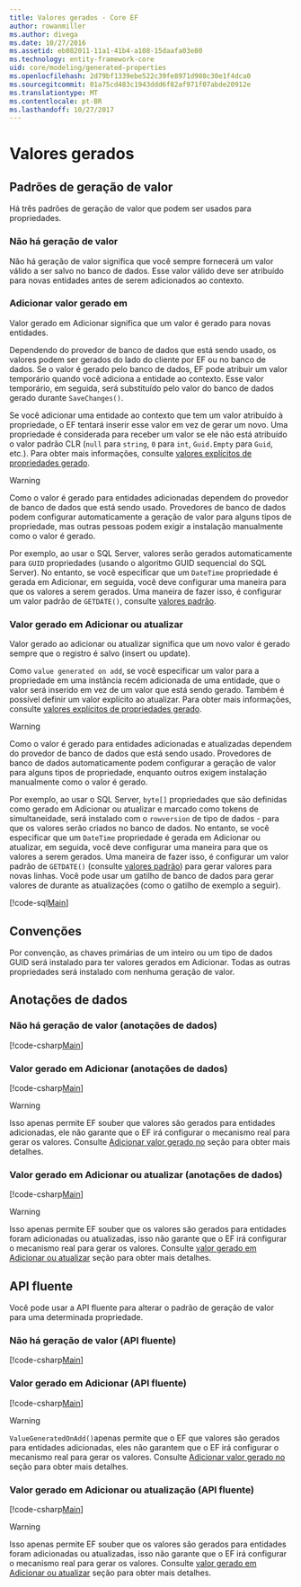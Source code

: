 ```yaml
---
title: Valores gerados - Core EF
author: rowanmiller
ms.author: divega
ms.date: 10/27/2016
ms.assetid: eb082011-11a1-41b4-a108-15daafa03e80
ms.technology: entity-framework-core
uid: core/modeling/generated-properties
ms.openlocfilehash: 2d79bf1339ebe522c39fe8971d908c30e1f4dca0
ms.sourcegitcommit: 01a75cd483c1943ddd6f82af971f07abde20912e
ms.translationtype: MT
ms.contentlocale: pt-BR
ms.lasthandoff: 10/27/2017
---
```

# <a name="generated-values"></a>Valores gerados

## <a name="value-generation-patterns"></a>Padrões de geração de valor

Há três padrões de geração de valor que podem ser usados para propriedades.

### <a name="no-value-generation"></a>Não há geração de valor

Não há geração de valor significa que você sempre fornecerá um valor válido a ser salvo no banco de dados. Esse valor válido deve ser atribuído para novas entidades antes de serem adicionados ao contexto.

### <a name="value-generated-on-add"></a>Adicionar valor gerado em

Valor gerado em Adicionar significa que um valor é gerado para novas entidades.

Dependendo do provedor de banco de dados que está sendo usado, os valores podem ser gerados do lado do cliente por EF ou no banco de dados. Se o valor é gerado pelo banco de dados, EF pode atribuir um valor temporário quando você adiciona a entidade ao contexto. Esse valor temporário, em seguida, será substituído pelo valor do banco de dados gerado durante `SaveChanges()`.

Se você adicionar uma entidade ao contexto que tem um valor atribuído à propriedade, o EF tentará inserir esse valor em vez de gerar um novo. Uma propriedade é considerada para receber um valor se ele não está atribuído o valor padrão CLR (`null` para `string`, `0` para `int`, `Guid.Empty` para `Guid`, etc.). Para obter mais informações, consulte [valores explícitos de propriedades gerado](..\saving\explicit-values-generated-properties.md).

> [!WARNING]  
> Como o valor é gerado para entidades adicionadas dependem do provedor de banco de dados que está sendo usado. Provedores de banco de dados podem configurar automaticamente a geração de valor para alguns tipos de propriedade, mas outras pessoas podem exigir a instalação manualmente como o valor é gerado.
>
> Por exemplo, ao usar o SQL Server, valores serão gerados automaticamente para `GUID` propriedades (usando o algoritmo GUID sequencial do SQL Server). No entanto, se você especificar que um `DateTime` propriedade é gerada em Adicionar, em seguida, você deve configurar uma maneira para que os valores a serem gerados. Uma maneira de fazer isso, é configurar um valor padrão de `GETDATE()`, consulte [valores padrão](relational/default-values.md).

### <a name="value-generated-on-add-or-update"></a>Valor gerado em Adicionar ou atualizar

Valor gerado ao adicionar ou atualizar significa que um novo valor é gerado sempre que o registro é salvo (insert ou update).

Como `value generated on add`, se você especificar um valor para a propriedade em uma instância recém adicionada de uma entidade, que o valor será inserido em vez de um valor que está sendo gerado. Também é possível definir um valor explícito ao atualizar. Para obter mais informações, consulte [valores explícitos de propriedades gerado](..\saving\explicit-values-generated-properties.md).

> [!WARNING]  
> Como o valor é gerado para entidades adicionadas e atualizadas dependem do provedor de banco de dados que está sendo usado. Provedores de banco de dados automaticamente podem configurar a geração de valor para alguns tipos de propriedade, enquanto outros exigem instalação manualmente como o valor é gerado.
>
> Por exemplo, ao usar o SQL Server, `byte[]` propriedades que são definidas como gerado em Adicionar ou atualizar e marcado como tokens de simultaneidade, será instalado com o `rowversion` de tipo de dados - para que os valores serão criados no banco de dados. No entanto, se você especificar que um `DateTime` propriedade é gerada em Adicionar ou atualizar, em seguida, você deve configurar uma maneira para que os valores a serem gerados. Uma maneira de fazer isso, é configurar um valor padrão de `GETDATE()` (consulte [valores padrão](relational/default-values.md)) para gerar valores para novas linhas. Você pode usar um gatilho de banco de dados para gerar valores de durante as atualizações (como o gatilho de exemplo a seguir).
>
> [!code-sql[Main](../../../samples/core/Modeling/FluentAPI/Samples/ValueGeneratedOnAddOrUpdate.sql)]

## <a name="conventions"></a>Convenções

Por convenção, as chaves primárias de um inteiro ou um tipo de dados GUID será instalado para ter valores gerados em Adicionar. Todas as outras propriedades será instalado com nenhuma geração de valor.

## <a name="data-annotations"></a>Anotações de dados

### <a name="no-value-generation-data-annotations"></a>Não há geração de valor (anotações de dados)

[!code-csharp[Main](../../../samples/core/Modeling/DataAnnotations/Samples/ValueGeneratedNever.cs#Sample)]

### <a name="value-generated-on-add-data-annotations"></a>Valor gerado em Adicionar (anotações de dados)

[!code-csharp[Main](../../../samples/core/Modeling/DataAnnotations/Samples/ValueGeneratedOnAdd.cs#Sample)]

> [!WARNING]  
> Isso apenas permite EF souber que valores são gerados para entidades adicionadas, ele não garante que o EF irá configurar o mecanismo real para gerar os valores. Consulte [Adicionar valor gerado no](#value-generated-on-add) seção para obter mais detalhes.

### <a name="value-generated-on-add-or-update-data-annotations"></a>Valor gerado em Adicionar ou atualizar (anotações de dados)

[!code-csharp[Main](../../../samples/core/Modeling/DataAnnotations/Samples/ValueGeneratedOnAddOrUpdate.cs#Sample)]

> [!WARNING]  
> Isso apenas permite EF souber que os valores são gerados para entidades foram adicionadas ou atualizadas, isso não garante que o EF irá configurar o mecanismo real para gerar os valores. Consulte [valor gerado em Adicionar ou atualizar](#value-generated-on-add-or-update) seção para obter mais detalhes.

## <a name="fluent-api"></a>API fluente

Você pode usar a API fluente para alterar o padrão de geração de valor para uma determinada propriedade.

### <a name="no-value-generation-fluent-api"></a>Não há geração de valor (API fluente)

[!code-csharp[Main](../../../samples/core/Modeling/FluentAPI/Samples/ValueGeneratedNever.cs#Sample)]

### <a name="value-generated-on-add-fluent-api"></a>Valor gerado em Adicionar (API fluente)

[!code-csharp[Main](../../../samples/core/Modeling/FluentAPI/Samples/ValueGeneratedOnAdd.cs#Sample)]

> [!WARNING]  
> `ValueGeneratedOnAdd()`apenas permite que o EF que valores são gerados para entidades adicionadas, eles não garantem que o EF irá configurar o mecanismo real para gerar os valores.  Consulte [Adicionar valor gerado no](#value-generated-on-add) seção para obter mais detalhes.

### <a name="value-generated-on-add-or-update-fluent-api"></a>Valor gerado em Adicionar ou atualização (API fluente)

[!code-csharp[Main](../../../samples/core/Modeling/FluentAPI/Samples/ValueGeneratedOnAddOrUpdate.cs#Sample)]

> [!WARNING]  
> Isso apenas permite EF souber que os valores são gerados para entidades foram adicionadas ou atualizadas, isso não garante que o EF irá configurar o mecanismo real para gerar os valores. Consulte [valor gerado em Adicionar ou atualizar](#value-generated-on-add-or-update) seção para obter mais detalhes.
